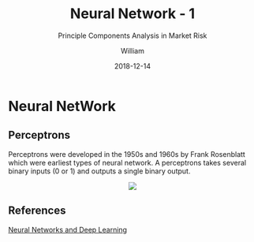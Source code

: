 ﻿---
layout:     post
title:      Neural Network - 1
subtitle:   Principle Components Analysis in Market Risk
date:       2018-12-14
author:     William
header-img: img/post-bg-universe.jpg
catalog: true
tags:
    - Neural Network
---
<script type="text/x-mathjax-config">
  MathJax.Hub.Config({
    tex2jax: { 
      inlineMath: [['$','$'], ['\\(','\\)']],
      processEscapes: true
    }
  });
  </script>
<script type="text/javascript" async
  src="https://cdnjs.cloudflare.com/ajax/libs/mathjax/2.7.5/MathJax.js?config=TeX-MML-AM_CHTML">
</script>

# Neural NetWork
## Perceptrons

Perceptrons were developed in the 1950s and 1960s by Frank Rosenblatt which were earliest types of neural network. A perceptrons takes several binary inputs (0 or 1) and outputs a single binary output.

<center><img src = 'http://neuralnetworksanddeeplearning.com/images/tikz0.png'></center>

## References
[Neural Networks and Deep Learning](neuralnetworksanddeeplearning.com/chap1.html
)




